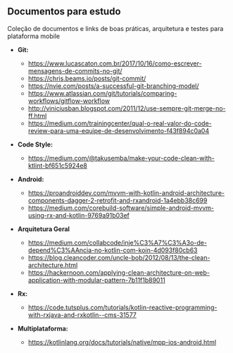 ## Documentos para estudo
Coleção de documentos e links de boas práticas, arquitetura e testes para plataforma mobile

- **Git:**
  - https://www.lucascaton.com.br/2017/10/16/como-escrever-mensagens-de-commits-no-git/
  - https://chris.beams.io/posts/git-commit/
  - https://nvie.com/posts/a-successful-git-branching-model/
  - https://www.atlassian.com/git/tutorials/comparing-workflows/gitflow-workflow
  - http://viniciusban.blogspot.com/2011/12/use-sempre-git-merge-no-ff.html
  - https://medium.com/trainingcenter/qual-o-real-valor-do-code-review-para-uma-equipe-de-desenvolvimento-f43f894c0a04
  
- **Code Style:**
  - https://medium.com/@takusemba/make-your-code-clean-with-ktlint-bf651c5924e8

- **Android:**
  - https://proandroiddev.com/mvvm-with-kotlin-android-architecture-components-dagger-2-retrofit-and-rxandroid-1a4ebb38c699
  - https://medium.com/corebuild-software/simple-android-mvvm-using-rx-and-kotlin-9769a91b03ef
  
- **Arquitetura Geral**
  - https://medium.com/collabcode/inje%C3%A7%C3%A3o-de-depend%C3%AAncia-no-kotlin-com-koin-4d093f80cb63
  - https://blog.cleancoder.com/uncle-bob/2012/08/13/the-clean-architecture.html
  - https://hackernoon.com/applying-clean-architecture-on-web-application-with-modular-pattern-7b11f1b89011
  
- **Rx:**
  - https://code.tutsplus.com/tutorials/kotlin-reactive-programming-with-rxjava-and-rxkotlin--cms-31577
  
- **Multiplataforma:**
  - https://kotlinlang.org/docs/tutorials/native/mpp-ios-android.html
